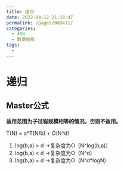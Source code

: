 ```yaml
---
title: 递归
date: 2022-04-12 21:18:47
permalink: /pages/0dd411/
categories:
  - 408
  - 数据结构
tags:
  - 
---
```

# 递归

## Master公式

**适用范围为子过程规模相等的情况，否则不适用。**

T(N) = a*T(N/b) + O(N^d)

1) log(b,a) > d ->复杂度为O（N^log(b,a)）
3) log(b,a) < d ->复杂度为O（N^d）
3) log(b,a) = d ->复杂度为O（N^d*logN）

